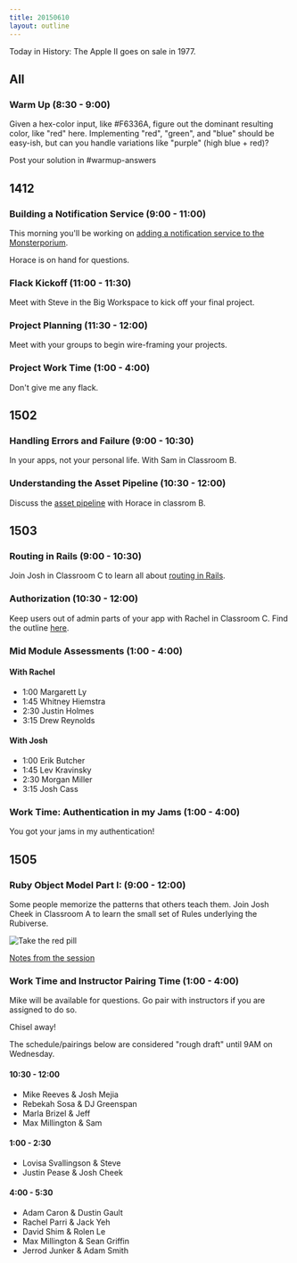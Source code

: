 ```yaml
---
title: 20150610
layout: outline
---
```


Today in History: The Apple II goes on sale in 1977.

## All

### Warm Up (8:30 - 9:00)

Given a hex-color input, like #F6336A, figure out the dominant resulting color, like "red" here. Implementing "red", "green", and "blue" should be easy-ish, but can you handle variations like "purple" (high blue + red)?

Post your solution in #warmup-answers


## 1412

### Building a Notification Service (9:00 - 11:00)

This morning you'll be working on [adding a notification service to the Monsterporium](http://tutorials.jumpstartlab.com/projects/monsterporium/extract_notification_service.html).

Horace is on hand for questions.

### Flack Kickoff (11:00 - 11:30)

Meet with Steve in the Big Workspace to kick off your final project.

### Project Planning (11:30 - 12:00)

Meet with your groups to begin wire-framing your projects.

### Project Work Time (1:00 - 4:00)

Don't give me any flack.

## 1502

### Handling Errors and Failure (9:00 - 10:30)

In your apps, not your personal life.  With Sam in Classroom B.

### Understanding the Asset Pipeline (10:30 - 12:00)

Discuss the [asset pipeline](https://github.com/turingschool/lesson_plans/blob/master/ruby_03-professional_rails_applications/understanding_the_asset_pipeline.markdown) with Horace in classrom B.


## 1503

### Routing in Rails (9:00 - 10:30)

Join Josh in Classroom C to learn all about [routing in Rails](https://github.com/turingschool/lesson_plans/blob/master/ruby_02-web_applications_with_ruby/routing_in_rails.markdown).

### Authorization (10:30 - 12:00)

Keep users out of admin parts of your app with Rachel in Classroom C. Find the outline [here](https://github.com/turingschool/lesson_plans/blob/master/ruby_02-web_applications_with_ruby/authorization.markdown).

### Mid Module Assessments (1:00 - 4:00)

#### With Rachel

* 1:00 Margarett Ly
* 1:45 Whitney Hiemstra
* 2:30 Justin Holmes
* 3:15 Drew Reynolds

#### With Josh

* 1:00 Erik Butcher
* 1:45 Lev Kravinsky
* 2:30 Morgan Miller
* 3:15 Josh Cass

### Work Time: Authentication in my Jams (1:00 - 4:00)

You got your jams in my authentication!


## 1505

### Ruby Object Model Part I: (9:00 - 12:00)

Some people memorize the patterns that others teach them.
Join Josh Cheek in Classroom A to learn the small set of Rules underlying the Rubiverse.

![Take the red pill](https://s3.amazonaws.com/josh.cheek/images/scratch/ruby-object-model-matrix.png)

[Notes from the session](https://gist.github.com/JoshCheek/f2f4fed0c184ad9dbe98/)


### Work Time and Instructor Pairing Time (1:00 - 4:00)

Mike will be available for questions. Go pair with instructors if you are assigned to do so.

Chisel away!

The schedule/pairings below are considered "rough draft" until 9AM on Wednesday.

#### 10:30 - 12:00

* Mike Reeves & Josh Mejia
* Rebekah Sosa & DJ Greenspan
* Marla Brizel & Jeff
* Max Millington & Sam

#### 1:00 - 2:30

* Lovisa Svallingson & Steve
* Justin Pease & Josh Cheek

#### 4:00 - 5:30

* Adam Caron & Dustin Gault
* Rachel Parri & Jack Yeh
* David Shim & Rolen Le
* Max Millington & Sean Griffin
* Jerrod Junker & Adam Smith
